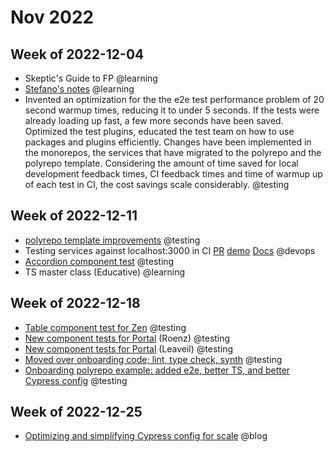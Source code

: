 # Nov 2022

## Week of 2022-12-04

- Skeptic's Guide to FP @learning
- [Stefano's notes](https://dev.to/noriste/routemanager-ui-coding-patterns-arrays-1kcn) @learning
- Invented an optimization for the the e2e test performance problem of 20 second warmup times, reducing it to under 5 seconds. If the tests were already loading up fast, a few more seconds have been saved. Optimized the test plugins, educated the test team on how to use packages and plugins efficiently. Changes have been implemented in the monorepos, the services that have migrated to the polyrepo and the polyrepo template. Considering the amount of time saved for local development feedback times, CI feedback times and time of warmup up of each test in CI, the cost savings scale considerably. @testing

## Week of 2022-12-11

* [polyrepo template improvements](https://github.com/helloextend/backend-service-template/pull/88) @testing
* Testing services against localhost:3000 in CI [PR](https://github.com/helloextend/node-core/pull/13073/)  [demo](https://helloextend.atlassian.net/wiki/spaces/ENG/pages/1576632390/Test+services+against+localhost+in+CI)  [Docs](https://helloextend.atlassian.net/wiki/spaces/ENG/pages/1552023683) @devops
* [Accordion component test](https://github.com/helloextend/client/pull/5363) @testing
* TS master class (Educative) @learning

## Week of 2022-12-18

* [Table component test for Zen](https://github.com/helloextend/client/pull/5387) @testing
* [New component tests for Portal](https://github.com/helloextend/client/pull/5381) (Roenz) @testing
* [New component tests for Portal](https://github.com/helloextend/client/pull/5388) (Leaveil) @testing
* [Moved over onboarding code; lint, type check, synth](https://github.com/helloextend/onboarding-polyrepo-example) @testing
* [Onboarding polyrepo example: added e2e, better TS, and better Cypress config](https://github.com/helloextend/onboarding-polyrepo-example/pull/66) @testing

## Week of 2022-12-25

* [Optimizing and simplifying Cypress config for scale](https://www.youtube.com/watch?v=9d7zDR3eyB8) @blog

  

